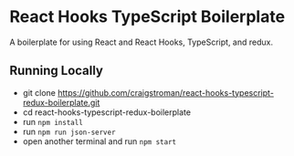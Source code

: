 # React Hooks TypeScript Boilerplate

A boilerplate for using React and React Hooks, TypeScript, and redux.

## Running Locally

- git clone https://github.com/craigstroman/react-hooks-typescript-redux-boilerplate.git
- cd react-hooks-typescript-redux-boilerplate
- run `npm install`
- run `npm run json-server`
- open another terminal and run `npm start`

